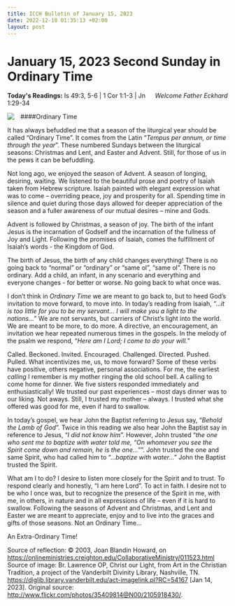 ```yaml
---
title: ICCH Bulletin of January 15, 2023
date: 2022-12-18 01:35:13 +02:00
layout: post
---
```


# January 15, 2023 Second Sunday in Ordinary Time 
<span style="float: right"><em>Welcome Father Eckhard</em></span>
**Today's Readings:** Is 49:3, 5-6 | 1 Cor 1:1-3 | Jn 1:29-34


<img style="float: left; margin-right: 1em;" src="https://3.bp.blogspot.com/-DOcRSvNOmcI/WGcXAtP5bgI/AAAAAAAADhQ/6jCTNSganRsyiIgO0dNtqZ4eja3Zh8XogCPcB/s640/light-to-the-nations.jpg">

####Ordinary Time

It has always befuddled me that a season of the liturgical year should be called “Ordinary Time”. It comes from the Latin “*Tempus per annum, or time through the year*”.  These numbered Sundays between the liturgical seasons: Christmas and Lent, and Easter and Advent. Still, for those of us in the pews it can be befuddling.

Not long ago, we enjoyed the season of Advent. A season of longing, desiring, waiting. We listened to the beautiful prose and poetry of Isaiah taken from Hebrew scripture.  Isaiah painted with elegant expression what was to come – overriding peace, joy and prosperity for all. Spending time in silence and quiet during those days allowed for deeper appreciation of the season and a fuller awareness of our mutual desires – mine and Gods.

Advent is followed by Christmas, a season of joy. The birth of the infant Jesus is the incarnation of Godself and the incarnation of the fullness of Joy and Light.  Following the promises of Isaiah, comes the fulfillment of Isaiah’s words - the Kingdom of God.

The birth of Jesus, the birth of any child changes everything! There is no going back to “normal” or “ordinary” or “same ol”, “same ol”. There is no ordinary. Add a child, an infant, in any scenario and everything and everyone changes - for better or worse. No going back to what once was.

I don’t think in *Ordinary Time* we are meant to go back to, but to heed God’s invitation to move forward, to move into. In today’s reading from Isaiah, “…*it is too little for you to be my servant… I will make you a light to the nations…*” We are not servants, but carriers of Christ’s light into the world. We are meant to be more, to do more.  A directive, an encouragement, an invitation we hear repeated numerous times in the gospels. In the melody of the psalm we respond, “*Here am I Lord; I come to do your will.*”

Called. Beckoned. Invited. Encouraged. Challenged. Directed. Pushed. Pulled. What incentivizes me, us, to move forward? Some of these verbs have positive, others negative, personal associations. For me, the earliest *calling* I remember is my mother ringing the old school bell. A calling to come home for dinner. We five sisters responded immediately and enthusiastically! We trusted our past experiences – most days dinner was to our liking. Not aways. Still, I trusted my mother – always. I trusted what she offered was good for me, even if hard to swallow.

In today’s gospel, we hear John the Baptist referring to Jesus say, “*Behold the Lamb of God*”. Twice in this reading we also hear John the Baptist say in reference to Jesus, “*I did not know him*”. However, John trusted “*the one who sent me to baptize with water told me, “On whomever you see the Spirit come down and remain, he is the one…*””. John trusted the one and same Spirit, who had called him to “…*baptize with water…*” John the Baptist trusted the Spirit. 

What am I to do? I desire to listen more closely for the Spirit and to trust. To respond clearly and honestly, “I am here Lord”. To act in faith. I desire not to be who I once was, but to recognize the presence of the Spirit in me, with me, in others, in nature and in all expressions of life – even if it is hard to swallow. Following the seasons of Advent and Christmas, and Lent and Easter we are meant to appreciate, enjoy and to live into the graces and gifts of those seasons. Not an Ordinary Time…

An Extra-Ordinary Time!

Source of reflection: © 2003, Joan Blandin Howard, on https://onlineministries.creighton.edu/CollaborativeMinistry/011523.html
Source of image: Br. Lawrence OP, Christ our Light, from Art in the Christian Tradition, a project of the Vanderbilt Divinity Library, Nashville, TN. https://diglib.library.vanderbilt.edu/act-imagelink.pl?RC=54167 [Jan 14, 2023]. Original source: http://www.flickr.com/photos/35409814@N00/2105918430/.




